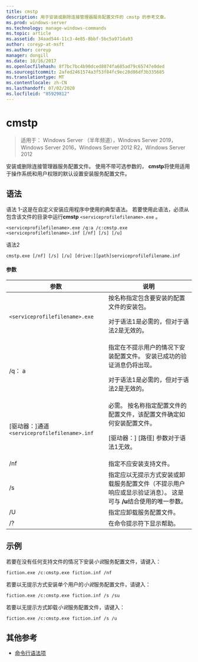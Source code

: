 ```yaml
---
title: cmstp
description: 用于安装或删除连接管理器服务配置文件的 cmstp 的参考文章。
ms.prod: windows-server
ms.technology: manage-windows-commands
ms.topic: article
ms.assetid: 34aad544-11c3-4e85-8bbf-5bc5a971da93
author: coreyp-at-msft
ms.author: coreyp
manager: dongill
ms.date: 10/16/2017
ms.openlocfilehash: 8f7bc7bc4b90dced8074fa685ad79c65747e0ded
ms.sourcegitcommit: 2afed2461574a3f53f84fc9ec28d86df3b335685
ms.translationtype: MT
ms.contentlocale: zh-CN
ms.lasthandoff: 07/02/2020
ms.locfileid: "85929812"
---
```

# <a name="cmstp"></a>cmstp

> 适用于： Windows Server （半年频道），Windows Server 2019，Windows Server 2016，Windows Server 2012 R2，Windows Server 2012

安装或删除连接管理器服务配置文件。 使用不带可选参数的， **cmstp**将使用适用于操作系统和用户权限的默认设置安装服务配置文件。

## <a name="syntax"></a>语法

语法 1-这是在自定义安装应用程序中使用的典型语法。 若要使用此语法，必须从包含该文件的目录中运行**cmstp** `<serviceprofilefilename>.exe` 。

```
<serviceprofilefilename>.exe /q:a /c:cmstp.exe <serviceprofilefilename>.inf [/nf] [/s] [/u]
```

语法2
```
cmstp.exe [/nf] [/s] [/u] [drive:][path]serviceprofilefilename.inf
```

#### <a name="parameters"></a>参数
| 参数 | 说明 |
| --------- | ----------- |
| `<serviceprofilefilename>.exe` | 按名称指定包含要安装的配置文件的安装包。<p>对于语法1是必需的，但对于语法2是无效的。 |
| /q： a | 指定在不提示用户的情况下安装配置文件。 安装已成功的验证消息仍将出现。<p>对于语法1是必需的，但对于语法2是无效的。 |
| [驱动器：]通道`<serviceprofilefilename>.inf` | 必需。 按名称指定配置文件的配置文件，该配置文件确定如何安装配置文件。<p>[驱动器：] [路径] 参数对于语法1无效。 |
| /nf | 指定不应安装支持文件。 |
| /s | 指定应以无提示方式安装或卸载服务配置文件（不提示用户响应或显示验证消息）。 这是可与 **/u**结合使用的唯一参数。|
| /U | 指定应卸载服务配置文件。 |
| /? | 在命令提示符下显示帮助。 |

## <a name="examples"></a>示例

若要在没有任何支持文件的情况下安装*小说*服务配置文件，请键入：

```
fiction.exe /c:cmstp.exe fiction.inf /nf
```

若要以无提示方式安装单个用户的*小说*服务配置文件，请键入：

```
fiction.exe /c:cmstp.exe fiction.inf /s /su
```

若要以无提示方式卸载*小说*服务配置文件，请键入：

```
fiction.exe /c:cmstp.exe fiction.inf /s /u
```

## <a name="additional-references"></a>其他参考

- [命令行语法项](command-line-syntax-key.md)
